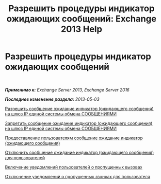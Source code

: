 ﻿---
title: 'Разрешить процедуры индикатор ожидающих сообщений: Exchange 2013 Help'
TOCTitle: Разрешить процедуры индикатор ожидающих сообщений
ms:assetid: 608082bc-015e-45ef-8ebc-f77465080381
ms:mtpsurl: https://technet.microsoft.com/ru-ru/library/Dn135233(v=EXCHG.150)
ms:contentKeyID: 54652117
ms.date: 05/22/2018
mtps_version: v=EXCHG.150
ms.translationtype: MT
---

# Разрешить процедуры индикатор ожидающих сообщений

 

_**Применимо к:** Exchange Server 2013, Exchange Server 2016_

_**Последнее изменение раздела:** 2013-05-03_

[Разрешить сообщение ожидание индикатор (ожидающего сообщения) на шлюз IP единой системы обмена СООБЩЕНИЯМИ](allow-message-waiting-indicator-mwi-on-a-um-ip-gateway-exchange-2013-help.md)

[Запретить сообщение ожидание индикатор (ожидающего сообщения) на шлюз IP единой системы обмена СООБЩЕНИЯМИ](prevent-message-waiting-indicator-mwi-on-a-um-ip-gateway-exchange-2013-help.md)

[Предоставление пользователям сообщение ожидание индикатор (ожидающего сообщения)](enable-message-waiting-indicator-mwi-for-users-exchange-2013-help.md)

[Отключить сообщение ожидание индикатор (ожидающего сообщения) для пользователей](disable-message-waiting-indicator-mwi-for-users-exchange-2013-help.md)

[Включение уведомлений пользователей о пропущенных вызовах](enable-missed-call-notifications-for-a-user-exchange-2013-help.md)

[Отключение уведомлений о пропущенных звонках для пользователя](disable-missed-call-notifications-for-a-user-exchange-2013-help.md)

